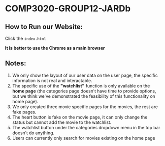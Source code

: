 # COMP3020-GROUP12-JARDb

## How to Run our Website:
Click the ```index.html```

**It is better to use the Chrome as a main browser**



## Notes:
1. We only show the layout of our user data on the user page, the specific information is not real and interactable.
2. The specific use of the **"watchlist"** function is only available on the **home page** (the categories page doesn't have time to provide options, but we think we've demonstrated the feasibility of this functionality on home page).
3. We only created three movie specific pages for the movies, the rest are fake pages.
4. The heart button is fake on the movie page, it can only change the status but cannot add the movie to the watchlist. 
5. The watchlist button under the categories dropdown menu in the top bar doesn't do anything.
6. Users can currently only search for movies existing on the home page

